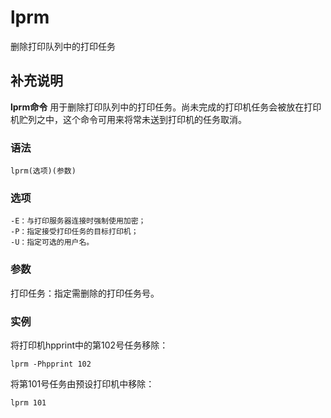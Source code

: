 lprm
===

删除打印队列中的打印任务

## 补充说明

**lprm命令** 用于删除打印队列中的打印任务。尚未完成的打印机任务会被放在打印机贮列之中，这个命令可用来将常未送到打印机的任务取消。

###  语法

```
lprm(选项)(参数)
```

###  选项

```
-E：与打印服务器连接时强制使用加密；
-P：指定接受打印任务的目标打印机；
-U：指定可选的用户名。
```

###  参数

打印任务：指定需删除的打印任务号。

###  实例

将打印机hpprint中的第102号任务移除：

```
lprm -Phpprint 102
```

将第101号任务由预设打印机中移除：

```
lprm 101
```


<!-- Linux命令行搜索引擎：https://jaywcjlove.github.io/linux-command/ -->